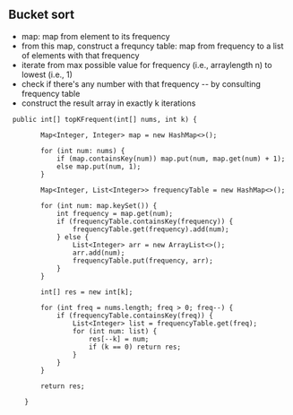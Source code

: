 ## Bucket sort

- map: map from element to its frequency
- from this map, construct a frequncy table: map from frequency to a list of elements with that frequency
- iterate from max possible value for frequency (i.e., arraylength n) to lowest (i.e., 1)
 - check if there's any number with that frequency -- by consulting frequency table
 - construct the result array in exactly k iterations

```
 public int[] topKFrequent(int[] nums, int k) {
        
        Map<Integer, Integer> map = new HashMap<>();
        
        for (int num: nums) {
            if (map.containsKey(num)) map.put(num, map.get(num) + 1);
            else map.put(num, 1);
        }
        
        Map<Integer, List<Integer>> frequencyTable = new HashMap<>();
        
        for (int num: map.keySet()) {
            int frequency = map.get(num);
            if (frequencyTable.containsKey(frequency)) {
                frequencyTable.get(frequency).add(num);
            } else {
                List<Integer> arr = new ArrayList<>();
                arr.add(num);
                frequencyTable.put(frequency, arr);
            }
        }
        
        int[] res = new int[k];
        
        for (int freq = nums.length; freq > 0; freq--) {
            if (frequencyTable.containsKey(freq)) {
                List<Integer> list = frequencyTable.get(freq);
                for (int num: list) {
                    res[--k] = num;
                    if (k == 0) return res;
                }
            }
        }
        
        return res;
            
    }
   ```
